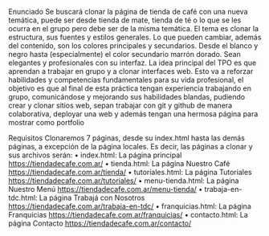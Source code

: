 Enunciado
Se buscará clonar la página de tienda de café con una nueva temática, puede ser desde tienda de mate,
tienda de té o lo que se les ocurra en el grupo pero debe ser de la misma temática.
El tema es clonar la estructura, sus fuentes y estilos generales. Lo que pueden cambiar, además del
contenido, son los colores principales y secundarios. Desde el blanco y negro hasta (especialmente) el color
secundario marrón dorado. Sean elegantes y profesionales con su interfaz.
La idea principal del TPO es que aprendan a trabajar en grupo y a clonar interfaces web. Esto va a reforzar
habilidades y competencias fundamentales para su vida profesional, el objetivo es que al final de esta
práctica tengan experiencia trabajando en grupo, comunicándose y mejorando sus habilidades blandas,
pudiendo crear y clonar sitios web, sepan trabajar con git y github de manera colaborativa, deployar una web
y además tengan una hermosa página para mostrar como portfolio

Requisitos
Clonaremos 7 páginas, desde su index.html hasta las demás páginas, a excepción de la página locales. Es
decir, las páginas a clonar y sus archivos serán:
• index.html: La página principal https://tiendadecafe.com.ar/
• tienda.html: La página Nuestro Café https://tiendadecafe.com.ar/tienda/
• tutoriales.html: La página Tutoriales https://tiendadecafe.com.ar/tutoriales/
• menu-tienda.html: La página Nuestro Menú https://tiendadecafe.com.ar/menu-tienda/
• trabaja-en-tdc.html: La página Trabajá con Nosotros https://tiendadecafe.com.ar/trabaja-en-tdc/
• franquicias.html: La página Franquicias https://tiendadecafe.com.ar/franquicias/
• contacto.html: La página Contacto https://tiendadecafe.com.ar/contacto/

